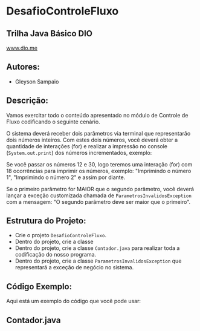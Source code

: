 # DesafioControleFluxo
 
## Trilha Java Básico DIO 
www.dio.me

## Autores:
- Gleyson Sampaio

## Descrição:
Vamos exercitar todo o conteúdo apresentado no módulo de Controle de Fluxo codificando o seguinte cenário.

O sistema deverá receber dois parâmetros via terminal que representarão dois números inteiros. Com estes dois números, você deverá obter a quantidade de interações (for) e realizar a impressão no console (`System.out.print`) dos números incrementados, exemplo:

Se você passar os números 12 e 30, logo teremos uma interação (for) com 18 ocorrências para imprimir os números, exemplo: "Imprimindo o número 1", "Imprimindo o número 2" e assim por diante.

Se o primeiro parâmetro for MAIOR que o segundo parâmetro, você deverá lançar a exceção customizada chamada de `ParametrosInvalidosException` com a mensagem: "O segundo parâmetro deve ser maior que o primeiro".

## Estrutura do Projeto:
- Crie o projeto `DesafioControleFluxo`.
- Dentro do projeto, crie a classe 
- Dentro do projeto, crie a classe `Contador.java` para realizar toda a codificação do nosso programa.
- Dentro do projeto, crie a classe `ParametrosInvalidosException` que representará a exceção de negócio no sistema.

## Código Exemplo:
Aqui está um exemplo do código que você pode usar:

## Contador.java
